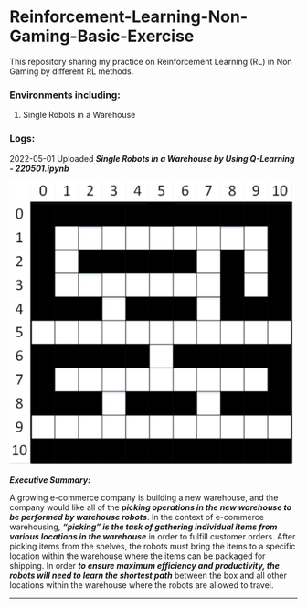 # Reinforcement-Learning-Non-Gaming-Basic-Exercise

This repository sharing my practice on Reinforcement Learning (RL) in Non Gaming by different RL methods.

### Environments including:
1. Single Robots in a Warehouse


### Logs:
2022-05-01 Uploaded ***Single Robots in a Warehouse by Using Q-Learning - 220501.ipynb***

<img src='image/map.png' width='500px'/>

***Executive Summary:***

A growing e-commerce company is building a new warehouse, and the company would like all of the ***picking operations in the new warehouse to be performed by warehouse robots***. In the context of e-commerce warehousing, ***“picking” is the task of gathering individual items from various locations in the warehouse*** in order to fulfill customer orders. After picking items from the shelves, the robots must bring the items to a specific location within the warehouse where the items can be packaged for shipping. In order ***to ensure maximum efficiency and productivity, the robots will need to learn the shortest path*** between the box and all other locations within the warehouse where the robots are allowed to travel.

----------------------------------------------------------------------------------------------------------

